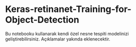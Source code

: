 # Keras-retinanet-Training-for-Object-Detection
Bu notebooku kullanarak kendi özel nesne tespiti modelinizi geliştirebilirsiniz. Açıklamalar yakında eklenecektir.
